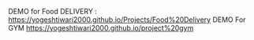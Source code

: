 DEMO for Food DELIVERY :
https://yogeshtiwari2000.github.io/Projects/Food%20Delivery
DEMO For GYM
https://yogeshtiwari2000.github.io/project%20gym
